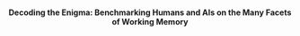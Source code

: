 <h4 align="center">
  Decoding the Enigma: Benchmarking Humans and AIs on the Many Facets of Working Memory
</h4>
